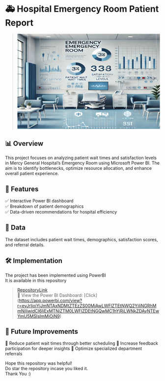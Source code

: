 # 🚑 Hospital Emergency Room Patient Report

> ![Hospital Emergency Room Patient Report Analysis](IMG.jpg)

## 📊 Overview
This project focuses on analyzing patient wait times and satisfaction levels in Mercy General Hospital’s Emergency Room using Microsoft Power BI. The aim is to identify bottlenecks, optimize resource allocation, and enhance overall patient experience.

## 📌 Features
✅ Interactive Power BI dashboard <br>
✅ Breakdown of patient demographics <br>
✅ Data-driven recommendations for hospital efficiency

## 📂 Data
The dataset includes patient wait times, demographics, satisfaction scores, and referral details.

## 🛠️ Implementation
The project has been implemented using PowerBI </br>
It is available in this repository </br>
> [RepositoryLink](https://github.com/aashritha-nelavelli/HospiotalRoom-Analysis/blob/main/HospitalReport.pdf) </br>
📎 View the Power BI Dashboard: [Click] (https://app.powerbi.com/view?r=eyJrIjoiYjJmNTAxNDMtZTEzZS00MjAwLWFlZTEtNWQ2YjliNGRhMmNjIiwidCI6IjExMTNiZTM0LWFlZDEtNGQwMC1hYjRiLWNkZDAyNTEwYmU5MSIsImMiOjN9)

## 🚀 Future Improvements
🔹 Reduce patient wait times through better scheduling
🔹 Increase feedback participation for deeper insights
🔹 Optimize specialized department referrals

Hope this repository was helpful! </br>
Do star the repository incase you liked it. </br>
Thank You :)
